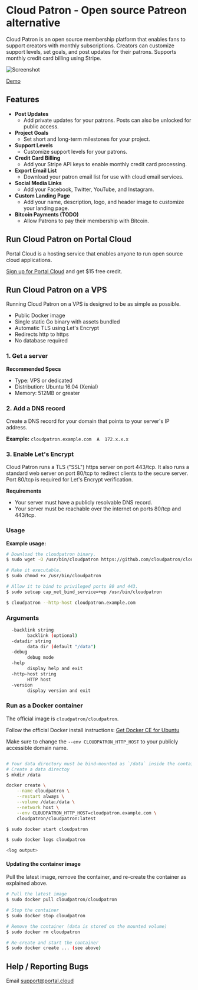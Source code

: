 # Cloud Patron - Open source Patreon alternative

Cloud Patron is an open source membership platform that enables fans to support creators with monthly subscriptions. Creators can customize support levels, set goals, and post updates for their patrons. Supports monthly credit card billing using Stripe.

![Screenshot](https://raw.githubusercontent.com/cloudpatron/cloudpatron/master/screenshot1.png)

[Demo](https://frequency.cloudpatron.portal.cloud/)


## Features

* **Post Updates**
  * Add private updates for your patrons. Posts can also be unlocked for public access.
* **Project Goals**
  * Set short and long-term milestones for your project.
* **Support Levels**
  * Customize support levels for your patrons.
* **Credit Card Billing**
  * Add your Stripe API keys to enable monthly credit card processing.
* **Export Email List**
  * Download your patron email list for use with cloud email services.
* **Social Media Links**
  * Add your Facebook, Twitter, YouTube, and Instagram.
* **Custom Landing Page**
  * Add your name, description, logo, and header image to customize your landing page.
* **Bitcoin Payments (TODO)**
  * Allow Patrons to pay their membership with Bitcoin.

## Run Cloud Patron on Portal Cloud

Portal Cloud is a hosting service that enables anyone to run open source cloud applications.

[Sign up for Portal Cloud](https://portal.cloud/) and get $15 free credit.

## Run Cloud Patron on a VPS

Running Cloud Patron on a VPS is designed to be as simple as possible.

  * Public Docker image
  * Single static Go binary with assets bundled
  * Automatic TLS using Let's Encrypt
  * Redirects http to https
  * No database required

### 1. Get a server

**Recommended Specs**

* Type: VPS or dedicated
* Distribution: Ubuntu 16.04 (Xenial)
* Memory: 512MB or greater

### 2. Add a DNS record

Create a DNS record for your domain that points to your server's IP address.

**Example:** `cloudpatron.example.com  A  172.x.x.x`

### 3. Enable Let's Encrypt

Cloud Patron runs a TLS ("SSL") https server on port 443/tcp. It also runs a standard web server on port 80/tcp to redirect clients to the secure server. Port 80/tcp is required for Let's Encrypt verification.

**Requirements**

* Your server must have a publicly resolvable DNS record.
* Your server must be reachable over the internet on ports 80/tcp and 443/tcp.

### Usage

**Example usage:**

```bash
# Download the cloudpatron binary.
$ sudo wget -O /usr/bin/cloudpatron https://github.com/cloudpatron/cloudpatron/raw/master/cloudpatron-linux-amd64

# Make it executable.
$ sudo chmod +x /usr/bin/cloudpatron

# Allow it to bind to privileged ports 80 and 443.
$ sudo setcap cap_net_bind_service=+ep /usr/bin/cloudpatron

$ cloudpatron --http-host cloudpatron.example.com
```

### Arguments

```bash
  -backlink string
    	backlink (optional)
  -datadir string
    	data dir (default "/data")
  -debug
    	debug mode
  -help
    	display help and exit
  -http-host string
    	HTTP host
  -version
    	display version and exit


```
### Run as a Docker container

The official image is `cloudpatron/cloudpatron`.

Follow the official Docker install instructions: [Get Docker CE for Ubuntu](https://docs.docker.com/engine/installation/linux/docker-ce/ubuntu/)

Make sure to change the `--env CLOUDPATRON_HTTP_HOST` to your publicly accessible domain name.

```bash

# Your data directory must be bind-mounted as `/data` inside the container using the `--volume` flag.
# Create a data directoy 
$ mkdir /data

docker create \
    --name cloudpatron \
    --restart always \
    --volume /data:/data \
    --network host \
    --env CLOUDPATRON_HTTP_HOST=cloudpatron.example.com \
    cloudpatron/cloudpatron:latest

$ sudo docker start cloudpatron

$ sudo docker logs cloudpatron

<log output>

```

#### Updating the container image

Pull the latest image, remove the container, and re-create the container as explained above.

```bash
# Pull the latest image
$ sudo docker pull cloudpatron/cloudpatron

# Stop the container
$ sudo docker stop cloudpatron

# Remove the container (data is stored on the mounted volume)
$ sudo docker rm cloudpatron

# Re-create and start the container
$ sudo docker create ... (see above)
```

## Help / Reporting Bugs

Email support@portal.cloud

